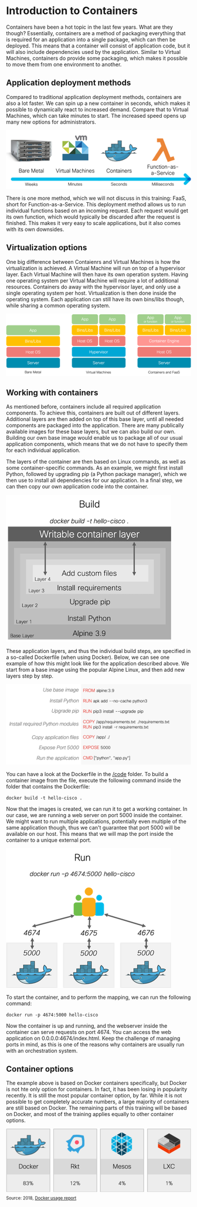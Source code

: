 # Introduction to Containers

Containers have been a hot topic in the last few years. What are they though? Essentially, containers are a method of packaging everything that is required for an application into a single package, which can then be deployed. This means that a container will consist of application code, but it will also include dependencies used by the application. Similar to Virtual Machines, containers do provide some packaging, which makes it possible to move them from one environment to another.

## Application deployment methods
Compared to traditional application deployment methods, containers are also a lot faster. We can spin up a new container in seconds, which makes it possible to dynamically react to increased demand. Compare that to Virtual Machines, which can take minutes to start. The increased speed opens up many new options for administrators.

![Deployment methods overview](img/deployment_methods.png?raw=true "Deployment methods overview")

There is one more method, which we will not discuss in this training: FaaS, short for Function-as-a-Service. This deployment method allows us to run individual functions based on an incoming request. Each request would get its own function, which would typically be discarded after the request is finished. This makes it very easy to scale applications, but it also comes with its own downsides.

## Virtualization options
One big difference between Contaienrs and Virtual Machines is how the virtualization is achieved. A Virtual Machine will run on top of a hypervisor layer. Each Virtual Machine will then have its own operation system. Having one operating system per Virtual Machine will require a lot of additional resources. Containers do away with the hypervisor layer, and only use a single operating system per host. Virtualization is then done inside the operating system. Each application can still have its own bins/libs though, while sharing a common operating system.

![Virtualization options](img/virtualization_options.png?raw=true "Virtualization options")

## Working with containers
As mentioned before, containers include all required application components. To achieve this, containers are built out of different layers. Additional layers are then added on top of this base layer, until all needed components are packaged into the application. There are many publically available images for these base layers, but we can also build our own. Building our own base image would enable us to package all of our usual application components, which means that we do not have to specify them for each individual application.

The layers of the container are then based on Linux commands, as well as some container-specific commands. As an example, we might first install Python, followed by upgrading pip (a Python package manager), which we then use to install all dependencies for our application. In a final step, we can then copy our own application code into the container.

![Docker build process](img/docker_build.png?raw=true "Docker build process")

These application layers, and thus the individual build steps, are specified in a so-called Dockerfile (when using Docker). Below, we can see one example of how this might look like for the application described above. We start from a base image using the popular Alpine Linux, and then add new layers step by step.

![Dockerfile](img/dockerfile.png?raw=true "Dockerfile")

You can have a look at the Dockerfile in the [/code](code/ "/code") folder. To build a container image from the file, execute the following command inside the folder that contains the Dockerfile:
~~~~
docker build -t hello-cisco .
~~~~

Now that the images is created, we can run it to get a working container. In our case, we are running a web server on port 5000 inside the container. We might want to run multiple applications, potentially even multiple of the same application though, thus we can't guarantee that port 5000 will be available on our host. This means that we will map the port inside the container to a unique external port. 

![Docker execution](img/docker_run.png?raw=true "Docker execution")

To start the container, and to perform the mapping, we can run the following command:
~~~~
docker run -p 4674:5000 hello-cisco
~~~~

Now the container is up and running, and the webserver inside the container can serve requests on port 4674. You can access the web application on 0.0.0.0:4674/index.html. Keep the challenge of managing ports in mind, as this is one of the reasons why containers are usually run with an orchestration system.

## Container options
The example above is based on Docker containers specifically, but Docker is not hte only option for containers. In fact, it has been losing in popularity recently. It is still the most popular container option, by far. While it is not possible to get completely accurate numbers, a large majority of containers are still based on Docker. The remaining parts of this training will be based on Docker, and most of the training applies equally to other container options.

![Container options](img/container_options.png?raw=true "Container options")
<sub>Source: 2018, [Docker usage report](https://sysdig.com/blog/2018-docker-usage-report/ "Docker usage report")</sub>
